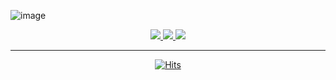 ![image](https://user-images.githubusercontent.com/53253298/178962809-6fe323b9-49c9-4881-9496-3230f0d2cca2.png)

<div align=center> 
<a href="https://ko-kr.facebook.com/yapp.co.kr/">
    <img src="https://img.shields.io/badge/-Facebook-000000?style=flat&logo=Facebook">
</a>
<a href="https://www.instagram.com/about.yapp/">
    <img src="https://img.shields.io/badge/-Instagram-000000?style=flat&logo=Instagram">
</a>
<a href="https://github.com/YAPP-Github">
    <img src="https://img.shields.io/badge/-Github-000000?style=flat&logo=Github">
</a>


------------


[![Hits](https://hits.seeyoufarm.com/api/count/incr/badge.svg?url=https%3A%2F%2Fgithub.com%2FYAPP-Github&count_bg=%23000000&title_bg=%23FA6027&icon=&icon_color=%23E7E7E7&title=hits&edge_flat=false)](https://hits.seeyoufarm.com)
</div>

